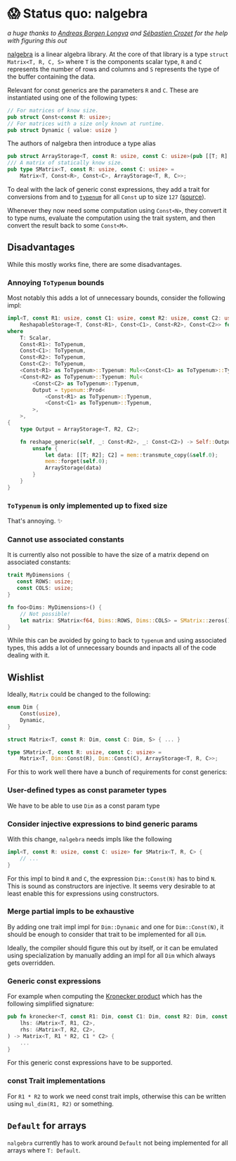 # 😱 Status quo: nalgebra

*a huge thanks to [Andreas Borgen Longva](https://github.com/Andlon) and [Sébastien Crozet](https://github.com/sebcrozet) for the help with figuring this out*

[nalgebra](https://nalgebra.org/) is a linear algebra library. At the core of that library is a type `struct Matrix<T, R, C, S>` where `T` is the components scalar type, `R` and `C` represents the number of rows and columns and `S` represents the type of the buffer containing the data.

Relevant for const generics are the parameters `R` and `C`. These are instantiated using one of the following types:
```rust
// For matrices of know size.
pub struct Const<const R: usize>;
// For matrices with a size only known at runtime.
pub struct Dynamic { value: usize }
```

The authors of nalgebra then introduce a type alias
```rust
pub struct ArrayStorage<T, const R: usize, const C: usize>(pub [[T; R]; C]);
/// A matrix of statically know size.
pub type SMatrix<T, const R: usize, const C: usize> =
    Matrix<T, Const<R>, Const<C>, ArrayStorage<T, R, C>>;
```

To deal with the lack of generic const expressions, they add a trait for conversions from and to [`typenum`](https://crates.io/crates/typenum) for all `Const` up to size `127` ([source](https://github.com/dimforge/nalgebra/blob/39bb572557299a44093ea09daaff144fd6d9ea1f/src/base/dimension.rs#L273-L345)).

Whenever they now need some computation using `Const<N>`, they convert it to type nums, evaluate the computation using the trait system, and then convert the result back to some `Const<M>`.

## Disadvantages

While this mostly works fine, there are some disadvantages.

### Annoying `ToTypenum` bounds

Most notably this adds a lot of unnecessary bounds, consider the following impl:

```rust
impl<T, const R1: usize, const C1: usize, const R2: usize, const C2: usize>
    ReshapableStorage<T, Const<R1>, Const<C1>, Const<R2>, Const<C2>> for ArrayStorage<T, R1, C1>
where
    T: Scalar,
    Const<R1>: ToTypenum,
    Const<C1>: ToTypenum,
    Const<R2>: ToTypenum,
    Const<C2>: ToTypenum,
    <Const<R1> as ToTypenum>::Typenum: Mul<<Const<C1> as ToTypenum>::Typenum>,
    <Const<R2> as ToTypenum>::Typenum: Mul<
        <Const<C2> as ToTypenum>::Typenum,
        Output = typenum::Prod<
            <Const<R1> as ToTypenum>::Typenum,
            <Const<C1> as ToTypenum>::Typenum,
        >,
    >,
{
    type Output = ArrayStorage<T, R2, C2>;

    fn reshape_generic(self, _: Const<R2>, _: Const<C2>) -> Self::Output {
        unsafe {
            let data: [[T; R2]; C2] = mem::transmute_copy(&self.0);
            mem::forget(self.0);
            ArrayStorage(data)
        }
    }
}
```

### `ToTypenum` is only implemented up to fixed size

That's annoying. ✨

### Cannot use associated constants

It is currently also not possible to have the size of a matrix depend on associated constants:
```rust
trait MyDimensions {
   const ROWS: usize;
   const COLS: usize;
}

fn foo<Dims: MyDimensions>() {
    // Not possible!
    let matrix: SMatrix<f64, Dims::ROWS, Dims::COLS> = SMatrix::zeros();
}
```
While this can be avoided by going to back to `typenum` and using associated types, this adds a lot of unnecessary bounds and inpacts all of the code dealing with it.

## Wishlist

Ideally, `Matrix` could be changed to the following:

```rust
enum Dim {
    Const(usize),
    Dynamic,
}

struct Matrix<T, const R: Dim, const C: Dim, S> { ... }

type SMatrix<T, const R: usize, const C: usize> =
    Matrix<T, Dim::Const(R), Dim::Const(C), ArrayStorage<T, R, C>>;
```

For this to work well there have a bunch of requirements for const generics:

### User-defined types as const parameter types

We have to be able to use `Dim` as a const param type

### Consider injective expressions to bind generic params

With this change, `nalgebra` needs impls like the following

```rust
impl<T, const R: usize, const C: usize> for SMatrix<T, R, C> {
    // ...
}
```

For this impl to bind `R` and `C`, the expression `Dim::Const(N)` has to bind `N`.
This is sound as constructors are injective. It seems very desirable to at least
enable this for expressions using constructors.

### Merge partial impls to be exhaustive

By adding one trait impl impl for `Dim::Dynamic` and one for `Dim::Const(N)`, it should be enough to consider that trait to be implemented for all `Dim`.

Ideally, the compiler should figure this out by itself, or it can be emulated using specialization by manually adding an impl for all `Dim` which always gets overridden.

### Generic const expressions

For example when computing the [Kronecker product](https://en.wikipedia.org/wiki/Kronecker_product) which has the following simplified signature:
```rust
pub fn kronecker<T, const R1: Dim, const C1: Dim, const R2: Dim, const C2: Dim>(
    lhs: &Matrix<T, R1, C2>,
    rhs: &Matrix<T, R2, C2>,
) -> Matrix<T, R1 * R2, C1 * C2> {
    ...
}
```

For this generic const expressions have to be supported.

### const Trait implementations

For `R1 * R2` to work we need const trait impls, otherwise this
can be written using `mul_dim(R1, R2)` or something.

## `Default` for arrays

`nalgebra` currently has to work around `Default` not being implemented
for all arrays where `T: Default`.